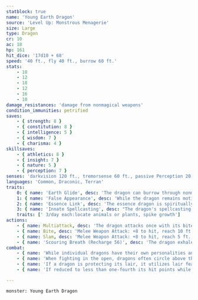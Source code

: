 ```yaml
---
statblock: true
name: 'Young Earth Dragon'
source: 'Level Up: Monstrous Menagerie'
size: Large
type: Dragon
cr: 10
ac: 18
hp: 161
hit_dice: '17d10 + 68'
speed: '40 ft., fly 40 ft., burrow 60 ft.'
stats:
    - 18
    - 12
    - 18
    - 12
    - 16
    - 10
damage_resistances: 'damage from nonmagical weapons'
condition_immunities: petrified
saves:
    - { strength: 8 }
    - { constitution: 8 }
    - { intelligence: 5 }
    - { wisdom: 7 }
    - { charisma: 4 }
skillsaves:
    - { athletics: 8 }
    - { insight: 7 }
    - { nature: 5 }
    - { perception: 7 }
senses: 'darkvision 120 ft., tremorsense 60 ft., passive Perception 20'
languages: 'Common, Draconic, Terran'
traits:
    0: { name: 'Earth Glide', desc: 'The dragon can burrow through nonmagical, unworked earth and stone without disturbing it.' }
    1: { name: 'False Appearance', desc: 'While the dragon remains motionless within its linked area, it is indistinguishable from a natural rocky outcropping.' }
    2: { name: 'Essence Link', desc: 'The essence dragon is spiritually linked to a specific area or landmark. The dragon gains no benefit from a long rest when more than 1 mile away from its linked area. If the dragon dies, the area it is linked to loses its vital essence until it forms a new essence dragon, which can take centuries. When a creature first enters an area that has lost its vital essence in this way, they gain a level of fatigue and a level of strife. This fatigue and strife can be removed only by completing a long rest outside the area.' }
    3: { name: 'Innate Spellcasting', desc: "The dragon's spellcasting ability is Charisma (save DC 12). It can innately cast the following spells, requiring no material components." }
    traits: [' 3/day each:locate animals or plants, spike growth']
actions:
    - { name: Multiattack, desc: 'The dragon attacks once with its bite and twice with its slam.' }
    - { name: Bite, desc: 'Melee Weapon Attack: +8 to hit, reach 10 ft., one target. Hit: 22 (4d10 + 4) piercing damage.' }
    - { name: Slam, desc: 'Melee Weapon Attack: +8 to hit, reach 5 ft., one target. Hit: 13 (2d8 + 4) bludgeoning damage.' }
    - { name: 'Scouring Breath (Recharge 56)', desc: 'The dragon exhales scouring sand and stones in a 30-foot cone. Each creature in that area makes a DC 16 Dexterity saving throw, taking 38 (11d6) slashing damage on a failed save or half damage on a success.' }
combat:
    - { name: 'While individual dragons have their own personalities and tactics, most rely heavily on their breath weapons', desc: 'They use them whenever they can, preferably from maximum distance and while flying above their enemies.' }
    - { name: 'When fighting in the open, dragons often circle above their enemies as they wait for their breath weapons to recharge', desc: "They only close to melee if their enemies deal significant damage with ranged attacks, or if they can savage an enemy cut off from its allies. Once bloodied, dragons become more aggressive, attacking with bite and claws when their breath weapons aren't available." }
    - { name: 'If a dragon is protecting its lair, it utilizes lair features, traps, allies, and architecture such as escape tunnels to keep up a hit-and-run fight, reappearing only when it has a fully-recharged breath weapon', desc: 'If the dragon is forced into melee combat, it uses its bite and claws against a single foe. If it has legendary actions like Roar and Wing Attack, it uses them to disperse its other enemies.' }
    - { name: 'If reduced to less than one-fourth its hit points while fighting in the open, a dragon flies away', desc: 'However, it fights to the death to defend its lair, unless it can regain the upper hand through tricks or bargains.' }

---
```

```statblock
monster: Young Earth Dragon
```
